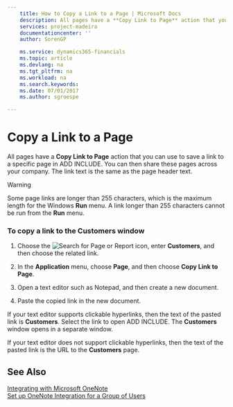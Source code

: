 ```yaml
---
    title: How to Copy a Link to a Page | Microsoft Docs
    description: All pages have a **Copy Link to Page** action that you can use to save a link to a specific page in ADD INCLUDE<!--[!INCLUDE[d365fin](../../includes/d365fin_md.md)]-->. You can then share these pages across your company. The link text is the same as the page header text.
    services: project-madeira
    documentationcenter: ''
    author: SorenGP

    ms.service: dynamics365-financials
    ms.topic: article
    ms.devlang: na
    ms.tgt_pltfrm: na
    ms.workload: na
    ms.search.keywords:
    ms.date: 07/01/2017
    ms.author: sgroespe

---
```

# Copy a Link to a Page
All pages have a **Copy Link to Page** action that you can use to save a link to a specific page in ADD INCLUDE<!--[!INCLUDE[d365fin](../../includes/d365fin_md.md)]-->. You can then share these pages across your company. The link text is the same as the page header text.  
  
> [!WARNING]  
>  Some page links are longer than 255 characters, which is the maximum length for the Windows **Run** menu. A link longer than 255 characters cannot be run from the **Run** menu.  
  
### To copy a link to the Customers window  
  
1.  Choose the ![Search for Page or Report](media/ui-search/search_small.png "Search for Page or Report icon") icon, enter **Customers**, and then choose the related link.  
  
2.  In the **Application** menu, choose **Page**, and then choose **Copy Link to Page**.  
  
3.  Open a text editor such as Notepad, and then create a new document.  
  
4.  Paste the copied link in the new document.  
  
 If your text editor supports clickable hyperlinks, then the text of the pasted link is **Customers**. Select the link to open ADD INCLUDE<!--[!INCLUDE[d365fin](../../includes/d365fin_md.md)]-->. The **Customers** window opens in a separate window.  
  
 If your text editor does not support clickable hyperlinks, then the text of the pasted link is the URL to the **Customers** page.  
  
## See Also  
 [Integrating with Microsoft OneNote](../FullExperience/integrating-with-microsoft-onenote.md)   
 [Set up OneNote Integration for a Group of Users](../FullExperience/how-to-set-up-onenote-integration-for-a-group-of-users.md)